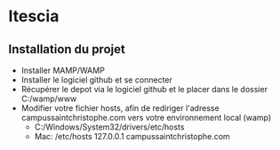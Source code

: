 Itescia
=======


Installation du projet
------
- Installer MAMP/WAMP
- Installer le logiciel github et se connecter
- Récupérer le depot via le logiciel github et le placer dans le dossier C:/wamp/www
- Modifier votre fichier hosts, afin de rediriger l'adresse campussaintchristophe.com vers votre environnement local (wamp)
     - C:/Windows/System32/drivers/etc/hosts
     - Mac:  /etc/hosts
     127.0.0.1 campussaintchristophe.com

